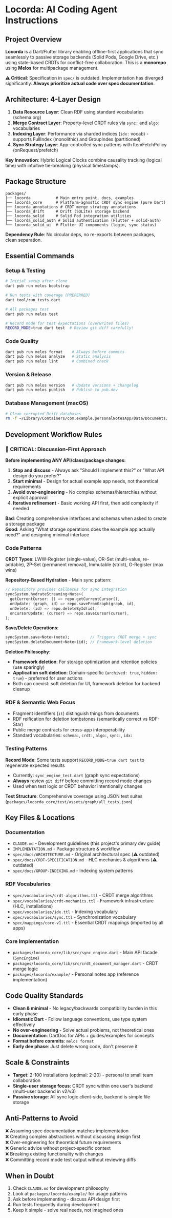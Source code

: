 # Locorda: AI Coding Agent Instructions

## Project Overview

**Locorda** is a Dart/Flutter library enabling offline-first applications that sync seamlessly to passive storage backends (Solid Pods, Google Drive, etc.) using state-based CRDTs for conflict-free collaboration. This is a **monorepo** using **Melos** for multipackage management.

**⚠️ Critical**: Specification in `spec/` is outdated. Implementation has diverged significantly. **Always prioritize actual code over spec documentation**.

## Architecture: 4-Layer Design

1. **Data Resource Layer**: Clean RDF using standard vocabularies (schema.org)
2. **Merge Contract Layer**: Property-level CRDT rules via `sync:` and `algo:` vocabularies
3. **Indexing Layer**: Performance via sharded indices (`idx:` vocab) - supports FullIndex (monolithic) and GroupIndex (partitioned)
4. **Sync Strategy Layer**: App-controlled sync patterns with ItemFetchPolicy (onRequest/prefetch)

**Key Innovation**: Hybrid Logical Clocks combine causality tracking (logical time) with intuitive tie-breaking (physical timestamps).

## Package Structure

```
packages/
├── locorda           # Main entry point, docs, examples
├── locorda_core      # Platform-agnostic CRDT sync engine (pure Dart)
├── locorda_annotations # CRDT merge strategy annotations  
├── locorda_drift     # Drift (SQLite) storage backend
├── locorda_solid     # Solid Pod integration utilities
├── locorda_solid_auth # Solid authentication (Flutter + solid-auth)
└── locorda_solid_ui  # Flutter UI components (login, sync status)
```

**Dependency Rule**: No circular deps, no re-exports between packages, clean separation.

## Essential Commands

### Setup & Testing
```bash
# Initial setup after clone
dart pub run melos bootstrap

# Run tests with coverage (PREFERRED)
dart tool/run_tests.dart

# All packages test
dart pub run melos test

# Record mode for test expectations (overwrites files)
RECORD_MODE=true dart test  # Review git diff carefully!
```

### Code Quality
```bash
dart pub run melos format    # Always before commits
dart pub run melos analyze   # Static analysis
dart pub run melos lint      # Combined check
```

### Version & Release
```bash
dart pub run melos version   # Update versions + changelog
dart pub run melos publish   # Publish to pub.dev
```

### Database Management (macOS)
```bash
# Clean corrupted Drift databases
rm -f ~/Library/Containers/com.example.personalNotesApp/Data/Documents/*.sqlite*
```

## Development Workflow Rules

### 🚨 CRITICAL: Discussion-First Approach

**Before implementing ANY API/class/package changes:**
1. **Stop and discuss** - Always ask "Should I implement this?" or "What API design do you prefer?"
2. **Start minimal** - Design for actual example app needs, not theoretical requirements
3. **Avoid over-engineering** - No complex schemas/hierarchies without explicit approval
4. **Iterative refinement** - Basic working API first, then add complexity if needed

**Bad**: Creating comprehensive interfaces and schemas when asked to create a storage package  
**Good**: Asking "What storage operations does the example app actually need?" and designing minimal interface

### Code Patterns

**CRDT Types**: LWW-Register (single-value), OR-Set (multi-value, re-addable), 2P-Set (permanent removal), Immutable (strict), G-Register (max wins)

**Repository-Based Hydration** - Main sync pattern:
```dart
// Repository provides callbacks for sync integration
syncSystem.hydrateStreaming<Note>(
  getCurrentCursor: () => repo.getCurrentCursor(),
  onUpdate: (graph, id) => repo.saveFromGraph(graph, id),
  onDelete: (id) => repo.deleteById(id),
  onCursorUpdate: (cursor) => repo.saveCursor(cursor),
);
```

**Save/Delete Operations**:
```dart
syncSystem.save<Note>(note);         // Triggers CRDT merge + sync
syncSystem.deleteDocument<Note>(id); // Framework-level deletion
```

**Deletion Philosophy**:
- **Framework deletion**: For storage optimization and retention policies (use sparingly)
- **Application soft deletion**: Domain-specific (`archived: true`, `hidden: true`) - preferred for user actions
- Both can coexist: soft deletion for UI, framework deletion for backend cleanup

### RDF & Semantic Web Focus

- Fragment identifiers (`it`) distinguish things from documents
- RDF reification for deletion tombstones (semantically correct vs RDF-Star)
- Public merge contracts for cross-app interoperability
- Standard vocabularies: `schema:`, `crdt:`, `algo:`, `sync:`, `idx:`

### Testing Patterns

**Record Mode**: Some tests support `RECORD_MODE=true dart test` to regenerate expected results
- Currently: `sync_engine_test.dart` (graph sync expectations)
- **Always** review `git diff` before committing record mode changes
- Used when test logic or CRDT behavior intentionally changes

**Test Structure**: Comprehensive coverage using JSON test suites (`packages/locorda_core/test/assets/graph/all_tests.json`)

## Key Files & Locations

### Documentation
- `CLAUDE.md` - Development guidelines (this project's primary dev guide)
- `IMPLEMENTATION.md` - Package structure & workflow
- `spec/docs/ARCHITECTURE.md` - Original architectural spec (⚠️ outdated)
- `spec/docs/CRDT-SPECIFICATION.md` - HLC mechanics & algorithms (⚠️ outdated)
- `spec/docs/GROUP-INDEXING.md` - Indexing system patterns

### RDF Vocabularies
- `spec/vocabularies/crdt-algorithms.ttl` - CRDT merge algorithms
- `spec/vocabularies/crdt-mechanics.ttl` - Framework infrastructure (HLC, installations)
- `spec/vocabularies/idx.ttl` - Indexing vocabulary
- `spec/vocabularies/sync.ttl` - Synchronization vocabulary
- `spec/mappings/core-v1.ttl` - Essential CRDT mappings (imported by all apps)

### Core Implementation
- `packages/locorda_core/lib/src/sync_engine.dart` - Main API facade (`SyncEngine`)
- `packages/locorda_core/lib/src/crdt_document_manager.dart` - CRDT merge logic
- `packages/locorda/example/` - Personal notes app (reference implementation)

## Code Quality Standards

- **Clean & minimal** - No legacy/backwards compatibility burden in this early phase
- **Idiomatic Dart** - Follow language conventions, use type system effectively
- **No over-engineering** - Solve actual problems, not theoretical ones
- **Documentation**: DartDoc for APIs + guides/examples for concepts
- **Format before commits**: `melos format`
- **Early dev phase**: Just delete wrong code, don't preserve it

## Scale & Constraints

- **Target**: 2-100 installations (optimal: 2-20) - personal to small team collaboration
- **Single-user storage focus**: CRDT sync within one user's backend (multi-user backend in v2/v3)
- **Passive storage**: All sync logic client-side, backend is simple file storage

## Anti-Patterns to Avoid

❌ Assuming spec documentation matches implementation  
❌ Creating complex abstractions without discussing design first  
❌ Over-engineering for theoretical future requirements  
❌ Generic advice without project-specific context  
❌ Breaking existing functionality with changes  
❌ Committing record mode test output without reviewing diffs

## When in Doubt

1. Check `CLAUDE.md` for development philosophy
2. Look at `packages/locorda/example/` for usage patterns
3. Ask before implementing - discuss API design first
4. Run tests frequently during development
5. Keep it simple - solve real needs, not imagined ones
